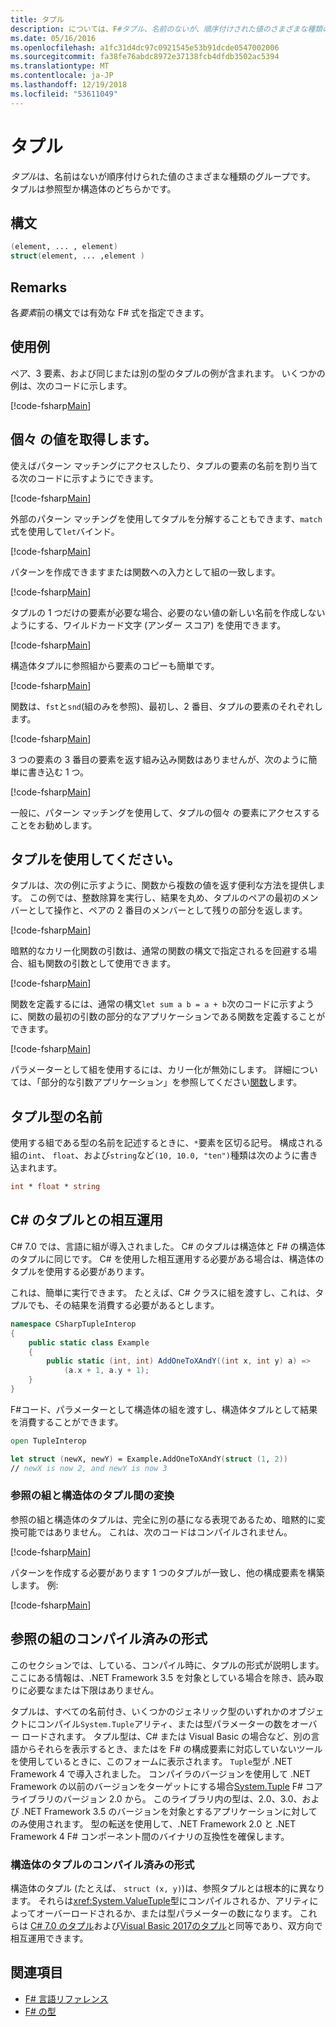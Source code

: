 ```yaml
---
title: タプル
description: については、F#タプル、名前のないが、順序付けされた値のさまざまな種類のグループ化します。
ms.date: 05/16/2016
ms.openlocfilehash: a1fc31d4dc97c0921545e53b91dcde0547002006
ms.sourcegitcommit: fa38fe76abdc8972e37138fcb4dfdb3502ac5394
ms.translationtype: MT
ms.contentlocale: ja-JP
ms.lasthandoff: 12/19/2018
ms.locfileid: "53611049"
---
```

# <a name="tuples"></a>タプル

*タプル*は、名前はないが順序付けられた値のさまざまな種類のグループです。  タプルは参照型か構造体のどちらかです。

## <a name="syntax"></a>構文

```fsharp
(element, ... , element)
struct(element, ... ,element )
```

## <a name="remarks"></a>Remarks

各*要素*前の構文では有効な F# 式を指定できます。

## <a name="examples"></a>使用例

ペア、3 要素、および同じまたは別の型のタプルの例が含まれます。 いくつかの例は、次のコードに示します。

[!code-fsharp[Main](../../../samples/snippets/fsharp/tuples/basic-examples.fsx#L6-L21)]

## <a name="obtaining-individual-values"></a>個々 の値を取得します。

使えばパターン マッチングにアクセスしたり、タプルの要素の名前を割り当てる次のコードに示すようにできます。

[!code-fsharp[Main](../../../samples/snippets/fsharp/tuples/basic-examples.fsx#L27-L29)]

外部のパターン マッチングを使用してタプルを分解することもできます、`match`式を使用して`let`バインド。

[!code-fsharp[Main](../../../samples/snippets/fsharp/tuples/basic-examples.fsx#L34-L37)]

パターンを作成できますまたは関数への入力として組の一致します。

[!code-fsharp[Main](../../../samples/snippets/fsharp/tuples/basic-examples.fsx#L43-L47)]

タプルの 1 つだけの要素が必要な場合、必要のない値の新しい名前を作成しないようにする、ワイルドカード文字 (アンダー スコア) を使用できます。

[!code-fsharp[Main](../../../samples/snippets/fsharp/tuples/basic-examples.fsx#L53-L54)]

構造体タプルに参照組から要素のコピーも簡単です。

[!code-fsharp[Main](../../../samples/snippets/fsharp/tuples/basic-examples.fsx#L62-L66)]

関数は、`fst`と`snd`(組のみを参照)、最初し、2 番目、タプルの要素のそれぞれします。

[!code-fsharp[Main](../../../samples/snippets/fsharp/tuples/basic-examples.fsx#L72-L73)]

3 つの要素の 3 番目の要素を返す組み込み関数はありませんが、次のように簡単に書き込む 1 つ。

[!code-fsharp[Main](../../../samples/snippets/fsharp/tuples/basic-examples.fsx#L78-L78)]

一般に、パターン マッチングを使用して、タプルの個々 の要素にアクセスすることをお勧めします。

## <a name="using-tuples"></a>タプルを使用してください。

タプルは、次の例に示すように、関数から複数の値を返す便利な方法を提供します。 この例では、整数除算を実行し、結果を丸め、タプルのペアの最初のメンバーとして操作と、ペアの 2 番目のメンバーとして残りの部分を返します。

[!code-fsharp[Main](../../../samples/snippets/fsharp/tuples/basic-examples.fsx#L83-L86)]

暗黙的なカリー化関数の引数は、通常の関数の構文で指定されるを回避する場合、組も関数の引数として使用できます。

[!code-fsharp[Main](../../../samples/snippets/fsharp/tuples/basic-examples.fsx#L88-L88)]

関数を定義するには、通常の構文`let sum a b = a + b`次のコードに示すように、関数の最初の引数の部分的なアプリケーションである関数を定義することができます。

[!code-fsharp[Main](../../../samples/snippets/fsharp/tuples/basic-examples.fsx#L90-L94)]

パラメーターとして組を使用するには、カリー化が無効にします。 詳細については、「部分的な引数アプリケーション」を参照してください[関数](functions/index.md)します。

## <a name="names-of-tuple-types"></a>タプル型の名前

使用する組である型の名前を記述するときに、`*`要素を区切る記号。 構成される組の`int`、 `float`、および`string`など`(10, 10.0, "ten")`種類は次のように書き込まれます。

```fsharp
int * float * string
```

## <a name="interoperation-with-c-tuples"></a>C# のタプルとの相互運用

C# 7.0 では、言語に組が導入されました。  C# のタプルは構造体と F# の構造体のタプルに同じです。  C# を使用した相互運用する必要がある場合は、構造体のタプルを使用する必要があります。

これは、簡単に実行できます。  たとえば、C# クラスに組を渡すし、これは、タプルでも、その結果を消費する必要があるとします。

```csharp
namespace CSharpTupleInterop
{
    public static class Example
    {
        public static (int, int) AddOneToXAndY((int x, int y) a) =>
            (a.x + 1, a.y + 1);
    }
}
```

F#コード、パラメーターとして構造体の組を渡すし、構造体タプルとして結果を消費することができます。

```fsharp
open TupleInterop

let struct (newX, newY) = Example.AddOneToXAndY(struct (1, 2))
// newX is now 2, and newY is now 3
```

### <a name="converting-between-reference-tuples-and-struct-tuples"></a>参照の組と構造体のタプル間の変換

参照の組と構造体のタプルは、完全に別の基になる表現であるため、暗黙的に変換可能ではありません。  これは、次のコードはコンパイルされません。

[!code-fsharp[Main](../../../samples/snippets/fsharp/tuples/interop.fsx#L5-L12)]

パターンを作成する必要があります 1 つのタプルが一致し、他の構成要素を構築します。  例:

[!code-fsharp[Main](../../../samples/snippets/fsharp/tuples/interop.fsx#L18-L22)]

## <a name="compiled-form-of-reference-tuples"></a>参照の組のコンパイル済みの形式

このセクションでは、している、コンパイル時に、タプルの形式が説明します。  ここにある情報は、.NET Framework 3.5 を対象としている場合を除き、読み取りに必要なまたは下限はありません。

タプルは、すべての名前付き、いくつかのジェネリック型のいずれかのオブジェクトにコンパイル`System.Tuple`アリティ、または型パラメーターの数をオーバー ロードされます。 タプル型は、C# または Visual Basic の場合など、別の言語からそれらを表示するとき、またはを F# の構成要素に対応していないツールを使用しているときに、このフォームに表示されます。 `Tuple`型が .NET Framework 4 で導入されました。 コンパイラのバージョンを使用して .NET Framework の以前のバージョンをターゲットにする場合[System.Tuple](https://msdn.microsoft.com/library/5ac7953d-acdc-4a58-bfb7-c1f6406c0fa3) F# コア ライブラリのバージョン 2.0 から。 このライブラリ内の型は、2.0、3.0、および .NET Framework 3.5 のバージョンを対象とするアプリケーションに対してのみ使用されます。 型の転送を使用して、.NET Framework 2.0 と .NET Framework 4 F# コンポーネント間のバイナリの互換性を確保します。

### <a name="compiled-form-of-struct-tuples"></a>構造体のタプルのコンパイル済みの形式

構造体のタプル (たとえば、 `struct (x, y)`)は、参照タプルとは根本的に異なります。  それらは<xref:System.ValueTuple>型にコンパイルされるか、アリティによってオーバーロードされるか、または型パラメーターの数になります。  これらは [C# 7.0 のタプル](../../csharp/tuples.md)および[Visual Basic 2017のタプル](../../visual-basic/programming-guide/language-features/data-types/tuples.md)と同等であり、双方向で相互運用できます。

## <a name="see-also"></a>関連項目

- [F# 言語リファレンス](index.md)
- [F# の型](fsharp-types.md)